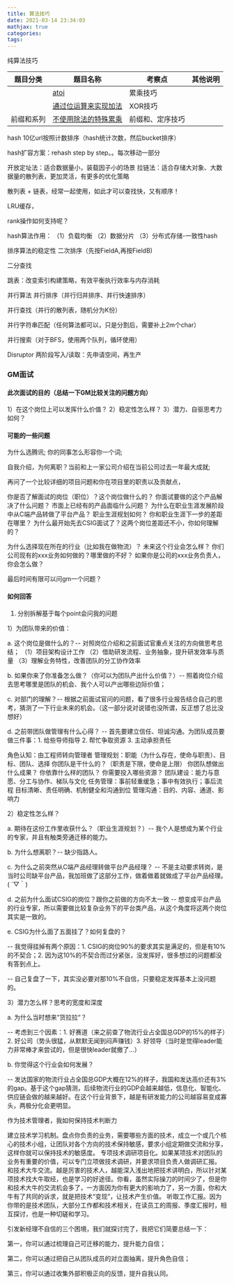 ```yaml
---
title: 算法技巧
date: 2021-03-14 23:34:03
mathjax: true
categories:
tags: 
---
```


纯算法技巧

|  题目分类 | 题目名称 |考察点   |其他说明|
|  ----  | ---- |----  |----  |
| | [atoi](../atoi.html)  |累乘技巧|
| | [通过位运算来实现加法](../bit_add.html)  |XOR技巧|
|前缀和系列| [不使用除法的特殊累乘](../multiply_no_div.html)  |前缀和、定序技巧|


hash
10亿url按照计数排序（hash统计次数，然后bucket排序）

hash扩容方案：rehash step by step。。每次移动一部分

开放定址法：适合数据量小，装载因子小的场景
拉链法：适合存储大对象、大数据量的散列表，更加灵活，有更多的优化策略

散列表  + 链表，经常一起使用，如此才可以查找快，又有顺序！

LRU缓存，

rank操作如何支持呢？

hash算法作用：
（1）负载均衡 （2）数据分片 （3）分布式存储-一致性hash

排序算法的稳定性
二次排序（先按FieldA,再按FieldB)

二分查找

跳表：改变索引构建策略，有效平衡执行效率与内存消耗


并行算法
并行排序（并行归并排序、并行快速排序）

并行查找（并行的散列表，随机分为K份）

并行字符串匹配（任何算法都可以，只是分割后，需要补上2m个char）

并行搜索（对于BFS，使用两个队列，循环使用）

Disruptor
两阶段写入/读取：先申请空间，再生产

### GM面试

#### 此次面试的目的（总结一下GM比较关注的问题方向）

1）在这个岗位上可以发挥什么价值？
2）稳定性怎么样？
3）潜力、自驱思考力如何？

#### 可能的一些问题

为什么选腾讯; 你的同事怎么形容你一个词;

自我介绍，为何离职？当前和上一家公司介绍在当前公司过去一年最大成就;

再问了一个比较详细的项目问题和你在项目里的职责以及贡献点，

你是否了解面试的岗位（职位）？这个岗位做什么的？
你面试要做的这个产品解决了什么问题？
市面上已经有的产品面临什么问题？
为什么在职业生涯发展阶段中从C端产品转做了平台产品？
职业生涯规划如何？
你和职业生涯下一步的差距在哪里？
为什么最开始先去CSIG面试了？这两个岗位差距还不小，你如何理解的？

为什么选择现在所在的行业（比如我在做物流）？
未来这个行业会怎么样？
你们公司现有的xxx业务如何做的？哪里做的不好？
如果你是公司的xxx业务负责人，你会怎么做？

最后时间有限可以问gm一个问题？

#### 如何回答

1. 分别拆解基于每个point会问我的问题

1）为团队带来的价值：

a. 这个岗位是做什么的？-- 对照岗位介绍和之前面试官重点关注的方向做思考总结；
（1）项目架构设计工作 （2）借助研发流程、业务抽象，提升研发效率与质量 （3）理解业务特性，改善团队的分工协作效率

b. 如果你来了你准备怎么做？（你可以为团队产出什么价值？）-- 照着岗位介绍去思考哪里是团队的机会、我个人可以产出哪些边际价值；

c. 对部门的理解？-- 根据之前面试官问的问题，看了很多行业报告结合自己的思考，猜测了一下行业未来的机会。（这一部分说对说错也没所谓，反正想了总比没想好）

d. 之前带团队做管理有什么心得？ -- 首先要建立信任、坦诚沟通。为团队成员要做三件事：1. 给些导师指导 2. 帮忙争取资源 3. 主动承担责任

角色认知：由工程师转向管理者
管理规划：职能（为什么存在，使命与职责）、目标、团队、选择
    你团队是干什么的？（职责是下限，使命是上限）
    你团队想做出什么成果？
    你依靠什么样的团队？
    你需要投入哪些资源？
团队建设：能力与意愿、分工与协作、梯队与文化
任务管理：事前轻重缓急；事中有效执行；事后流程
    目标清晰、责任明确、机制健全和沟通到位
管理沟通：目的、内容、通道、影响力

2）稳定性怎么样？

a. 期待在这份工作里收获什么？（职业生涯规划？）-- 我个人是想成为某个行业的专家，并且有触类旁通迁移的能力。

b. 为什么想离职？-- 缺少指路人。

c. 为什么之前突然从C端产品经理转做平台产品经理？ -- 不是主动要求转岗，是当时公司缺平台产品，我加班做了这部分工作，做着做着就做成了平台产品经理。( ´▽｀)

d. 之前为什么面试CSIG的岗位？跟你之前做的方向不太一致 -- 想变成平台产品的行业专家，所以需要做比较复杂业务下的平台类产品，从这个角度将这两个岗位其实是一致的。

e. CSIG为什么面了五面挂了？如何复盘的？

-- 我觉得挂掉有两个原因：1. CSIG的岗位90%的要求其实是满足的，但是有10%的不契合；2. 因为这10%的不契合而过分紧张，没发挥好，很多想过的问题都没有答到点上。

-- 自己复盘了一下，其实没必要对那10%不自信，只要稳定发挥基本上没问题的。

3）潜力怎么样？思考的宽度和深度

a. 为什么当时想来“货拉拉“？

-- 考虑到三个因素：1. 好赛道（来之前查了物流行业占全国总GDP的15%的样子）2. 好公司（势头很猛，从默默无闻到闷声赚钱）3. 好领导（当时是觉得leader能力非常棒才来尝试的，但是很快leader就撤了…）

b. 你觉得这个行业会如何发展？

-- 发达国家的物流行业占全国总GDP大概在12%的样子，我国和发达高价还有3%的gap。基于这个gap猜测，后续物流行业的GDP会越来越低，信息化、智能化、供应链会做的越来越好。在这个行业背景下，越是有研发能力的公司越容易变成寡头，两极分化会更明显。

作为技术管理者，我如何保持技术判断力

建立技术学习机制。盘点你负责的业务，需要哪些方面的技术，成立一个或几个核心的技术小组，让团队对各个方向的技术保持敏感，要求小组定期做交流和分享，这样你就可以保持技术的敏感度。
专项技术调研项目化。如果某项技术对团队的业务有重要的价值，可以专门立项做技术调研，并要求项目负责人做调研汇报。
和技术大牛交流。越是厉害的技术人，越能深入浅出地把技术讲明白，所以针对某项技术找大牛取经，也是学习的好途径。你看，虽然实际操刀的时间少了，但是你和技术大牛的交流机会多了，一方面因为你有更大的影响力了，另一方面，你和大牛有了共同的诉求，就是把技术“变现”，让技术产生价值。
听取工作汇报。因为你带的是技术团队，大部分工作都和技术相关，在读员工的周报、季度汇报时，相互探讨，也是一种切磋和学习。

引发新经理不自信的三个困境，我们就探讨完了，我把它们简要总结一下：

第一，你可以通过梳理自己可迁移的能力，提升能力自信；

第二，你可以通过把自己从团队成员的对立面抽离，提升角色自信；

第三，你可以通过收集外部积极正向的反馈，提升自我认同。